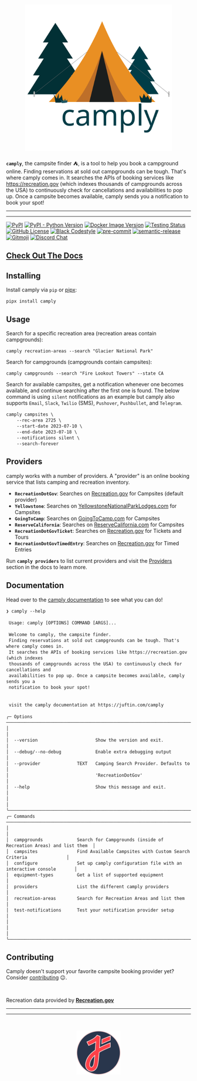 <div align="center">
<a href="https://github.com/juftin/camply">
  <img src="https://raw.githubusercontent.com/juftin/camply/main/docs/_static/camply.svg"
    width="400" height="400" alt="camply">
</a>
</div>

**`camply`**, the campsite finder ⛺️, is a tool to help you book a campground online. Finding
reservations at sold out campgrounds can be tough. That's where camply comes in. It searches the
APIs of booking services like https://recreation.gov (which indexes thousands of campgrounds across
the USA) to continuously check for cancellations and availabilities to pop up. Once a campsite
becomes available, camply sends you a notification to book your spot!

---

---

[![PyPI](https://img.shields.io/pypi/v/camply?color=blue&label=⛺️camply)](https://github.com/juftin/camply)
[![PyPI - Python Version](https://img.shields.io/pypi/pyversions/camply)](https://pypi.python.org/pypi/camply/)
[![Docker Image Version](https://img.shields.io/docker/v/juftin/camply?color=blue&label=docker&logo=docker)](https://hub.docker.com/r/juftin/camply)
[![Testing Status](https://github.com/juftin/camply/actions/workflows/tests.yaml/badge.svg?branch=main)](https://github.com/juftin/camply/actions/workflows/tests.yaml)
[![GitHub License](https://img.shields.io/github/license/juftin/camply?color=blue&label=License)](https://github.com/juftin/camply/blob/main/LICENSE)
[![Black Codestyle](https://img.shields.io/badge/code%20style-black-000000.svg)]()
[![pre-commit](https://img.shields.io/badge/pre--commit-enabled-lightgreen?logo=pre-commit)](https://github.com/pre-commit/pre-commit)
[![semantic-release](https://img.shields.io/badge/%20%20%F0%9F%93%A6%F0%9F%9A%80-semantic--release-e10079.svg)](https://github.com/semantic-release/semantic-release)
[![Gitmoji](https://img.shields.io/badge/gitmoji-%20😜%20😍-FFDD67.svg)](https://gitmoji.dev)
[![Discord Chat](https://img.shields.io/static/v1?label=chat&message=discord&color=blue&logo=discord)](https://discord.gg/qZDr78kKvB)

## [Check Out The Docs](https://juftin.com/camply/)

## Installing

Install camply via `pip` or [pipx](https://github.com/pypa/pipx):

```commandline
pipx install camply
```

## Usage

Search for a specific recreation area (recreation areas contain campgrounds):

```commandline
camply recreation-areas --search "Glacier National Park"
```

Search for campgrounds (campgrounds contain campsites):

```commandline
camply campgrounds --search "Fire Lookout Towers" --state CA
```

Search for available campsites, get a notification whenever one becomes
available, and continue searching after the first one is found. The below command
is using `silent` notifications as an example but camply also supports `Email`,
`Slack`, `Twilio` (SMS), `Pushover`, `Pushbullet`, and `Telegram`.

```commandline
camply campsites \
    --rec-area 2725 \
    --start-date 2023-07-10 \
    --end-date 2023-07-18 \
    --notifications silent \
    --search-forever
```

## Providers

camply works with a number of providers. A "provider" is an online booking
service that lists camping and recreation inventory.

-   **`RecreationDotGov`**: Searches on [Recreation.gov](https://recreation.gov) for Campsites (default provider)
-   **`Yellowstone`**: Searches on [YellowstoneNationalParkLodges.com](https://yellowstonenationalparklodges.com) for Campsites
-   **`GoingToCamp`**: Searches on [GoingToCamp.com](https://goingtocamp.com) for Campsites
-   **`ReserveCalifornia`**: Searches on [ReserveCalifornia.com](https://reservecalifornia.com) for Campsites
-   **`RecreationDotGovTicket`**: Searches on [Recreation.gov](https://recreation.gov) for Tickets and Tours
-   **`RecreationDotGovTimedEntry`**: Searches on [Recreation.gov](https://recreation.gov) for Timed Entries

Run **`camply providers`** to list current providers and visit the [Providers](https://juftin.com/camply/providers/)
section in the docs to learn more.

## Documentation

Head over to the [camply documentation](https://juftin.com/camply/) to see what you can do!

```console
❯ camply --help

 Usage: camply [OPTIONS] COMMAND [ARGS]...

 Welcome to camply, the campsite finder.
 Finding reservations at sold out campgrounds can be tough. That's where camply comes in.
 It searches the APIs of booking services like https://recreation.gov (which indexes
 thousands of campgrounds across the USA) to continuously check for cancellations and
 availabilities to pop up. Once a campsite becomes available, camply sends you a
 notification to book your spot!


 visit the camply documentation at https://juftin.com/camply

╭─ Options ───────────────────────────────────────────────────────────────────────────────────╮
│                                                                                             │
│  --version                      Show the version and exit.                                  │
│  --debug/--no-debug             Enable extra debugging output                               │
│  --provider              TEXT   Camping Search Provider. Defaults to                        │
│                                 'RecreationDotGov'                                          │
│  --help                         Show this message and exit.                                 │
│                                                                                             │
╰─────────────────────────────────────────────────────────────────────────────────────────────╯
╭─ Commands ──────────────────────────────────────────────────────────────────────────────────╮
│                                                                                             │
│  campgrounds             Search for Campgrounds (inside of Recreation Areas) and list them  │
│  campsites               Find Available Campsites with Custom Search Criteria               │
│  configure               Set up camply configuration file with an interactive console       │
│  equipment-types         Get a list of supported equipment                                  │
│  providers               List the different camply providers                                │
│  recreation-areas        Search for Recreation Areas and list them                          │
│  test-notifications      Test your notification provider setup                              │                                                                                        │
│                                                                                             │
╰─────────────────────────────────────────────────────────────────────────────────────────────╯
```

## Contributing

Camply doesn't support your favorite campsite booking provider yet? Consider
[contributing](https://juftin.com/camply/contributing/) 😉.

<br/>

Recreation data provided by [**Recreation.gov**](https://ridb.recreation.gov/)

---

---

<br/>

[<p align="center" ><img src="https://raw.githubusercontent.com/juftin/juftin/main/static/juftin.png" width="120" height="120"  alt="juftin logo"> </p>](https://github.com/juftin)

